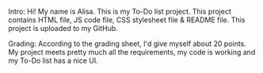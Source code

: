 Intro:
Hi! My name is Alisa. This is my To-Do list project. This project contains HTML file, JS code file, CSS stylesheet file & README file. This project is uploaded to my GitHub.

Grading:
According to the grading sheet, I'd give myself about 20 points. My project meets pretty much all the requirements, my code is working and my To-Do list has a nice UI.